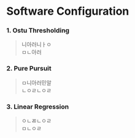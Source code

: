 # Software Configuration  
### 1. Ostu Thresholding
> 니아러니ㅏㅇ   
> ㅁㄴ아러  
### 2. Pure Pursuit
> ㅁ니아러민알  
> ㄴㅇㄹㄴㅇㄹ  
### 3. Linear Regression
> ㅇㄴㄻㄴㅇㄹ  
> ㅁㄴㅇㄹ  
